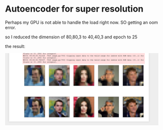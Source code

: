 # Autoencoder for super resolution

Perhaps my GPU is not able to handle the load right now.
SO getting an oom error.

so I reduced the dimension of 80,80,3 to 40,40,3 and epoch to 25

the result:

![](screen.png)